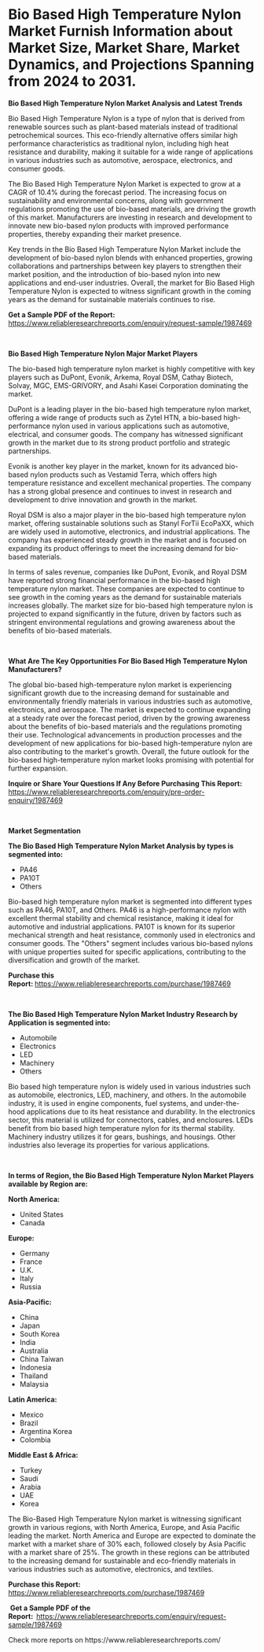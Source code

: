 <p><h1>Bio Based High Temperature Nylon Market Furnish Information about Market Size, Market Share, Market Dynamics, and Projections Spanning from 2024 to 2031.</h1></p><p><strong>Bio Based High Temperature Nylon Market Analysis and Latest Trends</strong></p>
<p><p>Bio Based High Temperature Nylon is a type of nylon that is derived from renewable sources such as plant-based materials instead of traditional petrochemical sources. This eco-friendly alternative offers similar high performance characteristics as traditional nylon, including high heat resistance and durability, making it suitable for a wide range of applications in various industries such as automotive, aerospace, electronics, and consumer goods.</p><p>The Bio Based High Temperature Nylon Market is expected to grow at a CAGR of 10.4% during the forecast period. The increasing focus on sustainability and environmental concerns, along with government regulations promoting the use of bio-based materials, are driving the growth of this market. Manufacturers are investing in research and development to innovate new bio-based nylon products with improved performance properties, thereby expanding their market presence.</p><p>Key trends in the Bio Based High Temperature Nylon Market include the development of bio-based nylon blends with enhanced properties, growing collaborations and partnerships between key players to strengthen their market position, and the introduction of bio-based nylon into new applications and end-user industries. Overall, the market for Bio Based High Temperature Nylon is expected to witness significant growth in the coming years as the demand for sustainable materials continues to rise.</p></p>
<p><strong>Get a Sample PDF of the Report:&nbsp;</strong> <a href="https://www.reliableresearchreports.com/enquiry/request-sample/1987469">https://www.reliableresearchreports.com/enquiry/request-sample/1987469</a></p>
<p>&nbsp;</p>
<p><strong>Bio Based High Temperature Nylon Major Market Players</strong></p>
<p><p>The bio-based high temperature nylon market is highly competitive with key players such as DuPont, Evonik, Arkema, Royal DSM, Cathay Biotech, Solvay, MGC, EMS-GRIVORY, and Asahi Kasei Corporation dominating the market.</p><p>DuPont is a leading player in the bio-based high temperature nylon market, offering a wide range of products such as Zytel HTN, a bio-based high-performance nylon used in various applications such as automotive, electrical, and consumer goods. The company has witnessed significant growth in the market due to its strong product portfolio and strategic partnerships.</p><p>Evonik is another key player in the market, known for its advanced bio-based nylon products such as Vestamid Terra, which offers high temperature resistance and excellent mechanical properties. The company has a strong global presence and continues to invest in research and development to drive innovation and growth in the market.</p><p>Royal DSM is also a major player in the bio-based high temperature nylon market, offering sustainable solutions such as Stanyl ForTii EcoPaXX, which are widely used in automotive, electronics, and industrial applications. The company has experienced steady growth in the market and is focused on expanding its product offerings to meet the increasing demand for bio-based materials.</p><p>In terms of sales revenue, companies like DuPont, Evonik, and Royal DSM have reported strong financial performance in the bio-based high temperature nylon market. These companies are expected to continue to see growth in the coming years as the demand for sustainable materials increases globally. The market size for bio-based high temperature nylon is projected to expand significantly in the future, driven by factors such as stringent environmental regulations and growing awareness about the benefits of bio-based materials.</p></p>
<p>&nbsp;</p>
<p><strong>What Are The Key Opportunities For Bio Based High Temperature Nylon Manufacturers?</strong></p>
<p><p>The global bio-based high-temperature nylon market is experiencing significant growth due to the increasing demand for sustainable and environmentally friendly materials in various industries such as automotive, electronics, and aerospace. The market is expected to continue expanding at a steady rate over the forecast period, driven by the growing awareness about the benefits of bio-based materials and the regulations promoting their use. Technological advancements in production processes and the development of new applications for bio-based high-temperature nylon are also contributing to the market's growth. Overall, the future outlook for the bio-based high-temperature nylon market looks promising with potential for further expansion.</p></p>
<p><strong>Inquire or Share Your Questions If Any Before Purchasing This Report:</strong> <a href="https://www.reliableresearchreports.com/enquiry/pre-order-enquiry/1987469">https://www.reliableresearchreports.com/enquiry/pre-order-enquiry/1987469</a></p>
<p>&nbsp;</p>
<p><strong>Market Segmentation</strong></p>
<p><strong>The Bio Based High Temperature Nylon Market Analysis by types is segmented into:</strong></p>
<p><ul><li>PA46</li><li>PA10T</li><li>Others</li></ul></p>
<p><p>Bio-based high temperature nylon market is segmented into different types such as PA46, PA10T, and Others. PA46 is a high-performance nylon with excellent thermal stability and chemical resistance, making it ideal for automotive and industrial applications. PA10T is known for its superior mechanical strength and heat resistance, commonly used in electronics and consumer goods. The "Others" segment includes various bio-based nylons with unique properties suited for specific applications, contributing to the diversification and growth of the market.</p></p>
<p><strong>Purchase this Report:&nbsp;</strong><a href="https://www.reliableresearchreports.com/purchase/1987469">https://www.reliableresearchreports.com/purchase/1987469</a></p>
<p>&nbsp;</p>
<p><strong>The Bio Based High Temperature Nylon Market Industry Research by Application is segmented into:</strong></p>
<p><ul><li>Automobile</li><li>Electronics</li><li>LED</li><li>Machinery</li><li>Others</li></ul></p>
<p><p>Bio based high temperature nylon is widely used in various industries such as automobile, electronics, LED, machinery, and others. In the automobile industry, it is used in engine components, fuel systems, and under-the-hood applications due to its heat resistance and durability. In the electronics sector, this material is utilized for connectors, cables, and enclosures. LEDs benefit from bio based high temperature nylon for its thermal stability. Machinery industry utilizes it for gears, bushings, and housings. Other industries also leverage its properties for various applications.</p></p>
<p>&nbsp;</p>
<p><strong>In terms of Region, the Bio Based High Temperature Nylon Market Players available by Region are:</strong></p>
<p>
    <p> <strong> North America: </strong>
        <ul>
            <li>United States</li>
            <li>Canada</li>
        </ul>
        </p> 
    <p> <strong> Europe: </strong>
        <ul>
            <li>Germany</li>
            <li>France</li>
            <li>U.K.</li>
            <li>Italy</li>
            <li>Russia</li>
        </ul>
        </p> 
    <p> <strong> Asia-Pacific: </strong>
        <ul>
            <li>China</li>
            <li>Japan</li>
            <li>South Korea</li>
            <li>India</li>
            <li>Australia</li>
            <li>China Taiwan</li>
            <li>Indonesia</li>
            <li>Thailand</li>
            <li>Malaysia</li>
        </ul>
        </p> 
    <p> <strong> Latin America: </strong>
        <ul>
            <li>Mexico</li>
            <li>Brazil</li>
            <li>Argentina Korea</li>
            <li>Colombia</li>
        </ul>
        </p> 
    <p> <strong> Middle East & Africa: </strong>
        <ul>
            <li>Turkey</li>
            <li>Saudi</li>
            <li>Arabia</li>
            <li>UAE</li>
            <li>Korea</li>
        </ul>
    </p>
    </p>
<p><p>The Bio-Based High Temperature Nylon market is witnessing significant growth in various regions, with North America, Europe, and Asia Pacific leading the market. North America and Europe are expected to dominate the market with a market share of 30% each, followed closely by Asia Pacific with a market share of 25%. The growth in these regions can be attributed to the increasing demand for sustainable and eco-friendly materials in various industries such as automotive, electronics, and textiles.</p></p>
<p><strong>Purchase this Report: </strong><a href="https://www.reliableresearchreports.com/purchase/1987469">https://www.reliableresearchreports.com/purchase/1987469</a></p>
<p>&nbsp;<strong>Get a Sample PDF of the Report:&nbsp;&nbsp;</strong><a href="https://www.reliableresearchreports.com/enquiry/request-sample/1987469">https://www.reliableresearchreports.com/enquiry/request-sample/1987469</a></p>
<p><strong></strong></p>
<p>Check more reports on https://www.reliableresearchreports.com/</p>